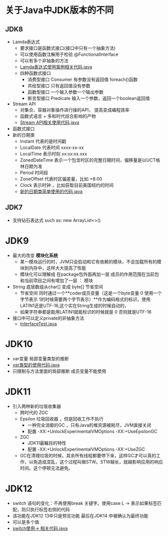# 关于Java中JDK版本的不同

## JDK8
- Lamda表达式
  - 要求接口是函数式接口(接口中只有一个抽象方法) 
  - 可以使用函数注解用于检验  @FunctionalInterface
  - 可以有多个非抽象的方法
  - [Lamda表达式使用案例相关代码.java](jdk8%2FLamdaTest1.java)
  - 四种函数式接口
    - 消费型接口 Consumer  有参数没有返回值  foreach()函数
    - 共给型接口           只有返回值没有参数  
    - 函数型接口           一个输入参数一个输出参数
    - 断言型接口 Predicate 输入一个参数，返回一个boolean返回值   
- Stream API
  - 对集合、容器对象操作进行操的API， 提高变成编程效率
  - 函数式语言 + 多和时代综合影响的产物
  - [Stream API相关使用代码.java](jdk8%2FStreamTest.java)
- 函数式接口
- 新的日期类
  - Instant 代表的是时间戳
  - LocalDate 代表时间 xxxx-xx-xx
  - LocalTime 表示时刻 xx:xx:xx.xxx
  - ZonedDateTime 表示一个包含时区的完整日期时间，偏移量是以UCT格林日期为准
  - Period 时间段
  - ZoneOffset 代表时区偏差量，比如 +8:00
  - Clock  表示时钟 ，比如获取目前美国纽约的时间
  - [新的日期类简单使用的代码.java](jdk8%2FNewDateTimeTest.java)


## JDK7
- 支持钻石表达式 such as: new ArrayList<>()



# JDK9 

- 最大的改变  **模块化系统**
  - 某一模块运行的时，JVM只会启动和它有依赖的模块，不会加载所有的模块到内存中，这样大大提高了性能
  - 模块化可以理解成 在package包外面再加一层 成员的作用范围在当前包和当前项目之间有增加了一层 ： 模块
- String 底层数组从char[] 变成 byte[]  节省空间
  - 节省空间 同时通过一个**coder成员变量（这是一个byte变量 0 使用一个字节表示  1的时候需要两个字节表示）**作为编码格式的标识，使用LATIN1还是UTF-16,这个实在String生成的时候自动的，
  - 如果字符串都是能用LATIN1就能标识的时候就是 0 否则就是UTF-16
- 接口中可以定义private的非抽象方法
  - [InterfaceTest.java](jdk9%2FInterfaceTest.java)


# JDK10
- var变量 局部变量类型的推断
- [var类型的使用代码.java](jdk10%2FVarTest.java)
- 只限制与方法里面的局部推断  成员变量不能使用



# JDK11
- 引入两种新的垃圾收集器
  - 跨时代的 ZGC
  - Epsilon  垃圾回收器 ，但是回收工作不执行
    - 一种完全消极的GC ，只有Java的堆资源被耗尽，JVM直接关闭
    - 配置 -XX:+UnlockExperimentalVMOptions -XX:+UseEpsilonGC
  - ZGC
    - JDK11最瞩目的特性
    - 配置 -XX:+UnlockExperimentalVMOptions -XX:+UseZGC
  - GC在清理垃圾的时候，其余所有线程都要停下来，这样GC才可以真的工作，以免造成混乱，这个过程叫做STW。STW越长，就越影响应用的响应时间。这个停顿无法避免。


# JDK12
- switch 语句的变化：不再使用break 关键字。使用case L -> 表示如果标签匹配，则只执行标签右侧的代码
- 该功能在JDK12 13中只是预览功能 最后在JDK14 中被确认为最终功能
- 可以是多个值 
- [switch使用-> 相关代码.java](jdk12%2FJDK12.java)



















